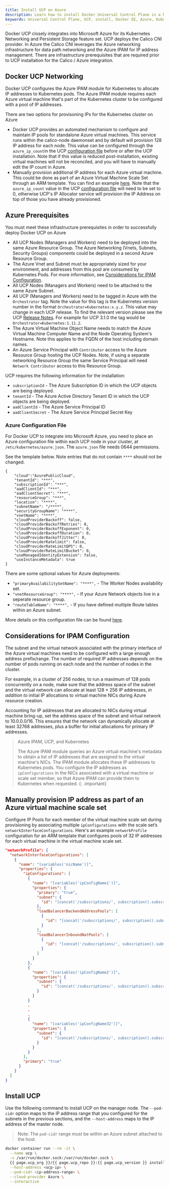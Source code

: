 ```yaml
---
title: Install UCP on Azure
description: Learn how to install Docker Universal Control Plane in a Microsoft Azure environment.
keywords: Universal Control Plane, UCP, install, Docker EE, Azure, Kubernetes
---
```


Docker UCP closely integrates into Microsoft Azure for its Kubernetes Networking 
and Persistent Storage feature set. UCP deploys the Calico CNI provider. In Azure
the Calico CNI leverages the Azure networking infrastructure for data path 
networking and the Azure IPAM for IP address management. There are 
infrastructure prerequisites that are required prior to UCP installation for the 
Calico / Azure integration.

## Docker UCP Networking

Docker UCP configures the Azure IPAM module for Kubernetes to allocate
IP addresses to Kubernetes pods.  The Azure IPAM module requires each Azure
virtual machine that's part of the Kubernetes cluster to be configured with a pool of
IP addresses.

There are two options for provisoning IPs for the Kubernetes cluster on Azure
- Docker UCP provides an automated mechanism to configure and maintain IP pools 
  for standalone Azure virtual machines. This service runs within the calico-node daemonset 
  and by default will provision 128 IP address for each node. This value can be 
  configured through the `azure_ip_count`in the UCP 
  [configuration file](../configure/ucp-configuration-file) before or after the 
  UCP installation. Note that if this value is reduced post-installation, existing 
  virtual machines will not be reconciled, and you will have to manually edit the IP count
  in Azure. 
- Manually provision additional IP address for each Azure virtual machine. This could be done
  as part of an Azure Virtual Machine Scale Set through an ARM template. You can find an example [here](#set-up-ip-configurations-on-an-azure-virtual-machine-scale-set). 
  Note that the `azure_ip_count` value in the UCP 
  [configuration file](../configure/ucp-configuration-file) will need to be set
  to 0, otherwise UCP's IP Allocator service will provision the IP Address on top of 
  those you have already provisioned.

## Azure Prerequisites 

You must meet these infrastructure prerequisites in order 
to successfully deploy Docker UCP on Azure

- All UCP Nodes (Managers and Workers) need to be deployed into the same 
Azure Resource Group. The Azure Networking (Vnets, Subnets, Security Groups) 
components could be deployed in a second Azure Resource Group.
- The Azure Vnet and Subnet must be appropriately sized for your
  environment, and addresses from this pool are consumed by Kubernetes Pods. For more information, see
  [Considerations for IPAM
  Configuration](#considerations-for-ipam-configuration).
- All UCP Nodes (Managers and Workers) need to be attached to the same 
Azure Subnet.
- All UCP (Managers and Workers) need to be tagged in Azure with the 
`Orchestrator` tag. Note the value for this tag is the Kubernetes version number
in the format `Orchestrator=Kubernetes:x.y.z`. This value may change in each 
UCP release. To find the relevant version please see the UCP 
[Release Notes](../../release-notes). For example for UCP 3.1.0 the tag 
would be `Orchestrator=Kubernetes:1.11.2`. 
- The Azure Virtual Machine Object Name needs to match the Azure Virtual Machine 
Computer Name and the Node Operating System's Hostname. Note this applies to the 
FQDN of the host including domain names. 
- An Azure Service Principal with `Contributor` access to the Azure Resource 
Group hosting the UCP Nodes. Note, if using a separate networking Resource 
Group the same Service Principal will need `Network Contributor` access to this 
Resource Group.

UCP requires the following information for the installation:

- `subscriptionId` - The Azure Subscription ID in which the UCP 
objects are being deployed. 
- `tenantId` - The Azure Active Directory Tenant ID in which the UCP 
objects are being deployed. 
- `aadClientId` - The Azure Service Principal ID
- `aadClientSecret` - The Azure Service Principal Secret Key

### Azure Configuration File

For Docker UCP to integrate into Microsoft Azure, you need to place an Azure 
configuration file within each UCP node in your cluster, at 
`/etc/kubernetes/azure.json`. The `azure.json` file needs 0644 permissions.

See the template below. Note entries that do not contain `****` should not be 
changed.

```
{
    "cloud":"AzurePublicCloud", 
    "tenantId": "***",
    "subscriptionId": "***",
    "aadClientId": "***",
    "aadClientSecret": "***",
    "resourceGroup": "***",
    "location": "****",
    "subnetName": "/****",
    "securityGroupName": "****",
    "vnetName": "****",
    "cloudProviderBackoff": false,
    "cloudProviderBackoffRetries": 0,
    "cloudProviderBackoffExponent": 0,
    "cloudProviderBackoffDuration": 0,
    "cloudProviderBackoffJitter": 0,
    "cloudProviderRatelimit": false,
    "cloudProviderRateLimitQPS": 0,
    "cloudProviderRateLimitBucket": 0,
    "useManagedIdentityExtension": false,
    "useInstanceMetadata": true
}
```

There are some optional values for Azure deployments:

- `"primaryAvailabilitySetName": "****",` - The Worker Nodes availability set.
- `"vnetResourceGroup": "****",` - If your Azure Network objects live in a 
seperate resource group.
- `"routeTableName": "****",` - If you have defined multiple Route tables within
an Azure subnet.

More details on this configuration file can be found 
[here](https://github.com/kubernetes/kubernetes/blob/master/pkg/cloudprovider/providers/azure/azure.go).

## Considerations for IPAM Configuration

The subnet and the virtual network associated with the primary interface of
the Azure virtual machines need to be configured with a large enough address prefix/range. 
The number of required IP addresses depends on the number of pods running
on each node and the number of nodes in the cluster.

For example, in a cluster of 256 nodes, to run a maximum of 128 pods
concurrently on a node, make sure that the address space of the subnet and the
virtual network can allocate at least 128 * 256 IP addresses, _in addition to_
initial IP allocations to virtual machine NICs during Azure resource creation.

Accounting for IP addresses that are allocated to NICs during virtual machine bring-up, set
the address space of the subnet and virtual network to 10.0.0.0/16. This
ensures that the network can dynamically allocate at least 32768 addresses,
plus a buffer for initial allocations for primary IP addresses.

> Azure IPAM, UCP, and Kubernetes
> 
> The Azure IPAM module queries an Azure virtual machine's metadata to obtain
> a list of IP addresses that are assigned to the virtual machine's NICs. The
> IPAM module allocates these IP addresses to Kubernetes pods. You configure the
> IP addresses as `ipConfigurations` in the NICs associated with a virtual machine
> or scale set member, so that Azure IPAM can provide them to Kubernetes when
> requested.
{: .important}

## Manually provision IP address as part of an Azure virtual machine scale set

Configure IP Pools for each member of the virtual machine scale set during provisioning by
associating multiple `ipConfigurations` with the scale set’s
`networkInterfaceConfigurations`. Here's an example `networkProfile`
configuration for an ARM template that configures pools of 32 IP addresses
for each virtual machine in the virtual machine scale set.

```json
"networkProfile": {
  "networkInterfaceConfigurations": [
    {
      "name": "[variables('nicName')]",
      "properties": {
        "ipConfigurations": [
          {
            "name": "[variables('ipConfigName1')]",
            "properties": {
              "primary": "true",
              "subnet": {
                "id": "[concat('/subscriptions/', subscription().subscriptionId,'/resourceGroups/', resourceGroup().name, '/providers/Microsoft.Network/virtualNetworks/', variables('virtualNetworkName'), '/subnets/', variables('subnetName'))]"
              },
              "loadBalancerBackendAddressPools": [
                {
                  "id": "[concat('/subscriptions/', subscription().subscriptionId,'/resourceGroups/', resourceGroup().name, '/providers/Microsoft.Network/loadBalancers/', variables('loadBalancerName'), '/backendAddressPools/', variables('bePoolName'))]"
                }
              ],
              "loadBalancerInboundNatPools": [
                {
                  "id": "[concat('/subscriptions/', subscription().subscriptionId,'/resourceGroups/', resourceGroup().name, '/providers/Microsoft.Network/loadBalancers/', variables('loadBalancerName'), '/inboundNatPools/', variables('natPoolName'))]"
                }
              ]
            }
          },
          {
            "name": "[variables('ipConfigName2')]",
            "properties": {
              "subnet": {
                "id": "[concat('/subscriptions/', subscription().subscriptionId,'/resourceGroups/', resourceGroup().name, '/providers/Microsoft.Network/virtualNetworks/', variables('virtualNetworkName'), '/subnets/', variables('subnetName'))]"
              }
            }
          }
          .
          .
          .
          {
            "name": "[variables('ipConfigName32')]",
            "properties": {
              "subnet": {
                "id": "[concat('/subscriptions/', subscription().subscriptionId,'/resourceGroups/', resourceGroup().name, '/providers/Microsoft.Network/virtualNetworks/', variables('virtualNetworkName'), '/subnets/', variables('subnetName'))]"
              }
            }
          }
        ],
        "primary": "true"
      }
    }
  ]
}
```

## Install UCP 

Use the following command to install UCP on the manager node.
The `--pod-cidr` option maps to the IP address range that you configured for
the subnets in the previous sections, and the `--host-address` maps to the
IP address of the master node.

> Note: The `pod-cidr` range must be within an Azure subnet attached to the
> host.

```bash
docker container run --rm -it \
  --name ucp \
  -v /var/run/docker.sock:/var/run/docker.sock \
  {{ page.ucp_org }}/{{ page.ucp_repo }}:{{ page.ucp_version }} install \
  --host-address <ucp-ip> \
  --pod-cidr <ip-address-range> \
  --cloud-provider Azure \
  --interactive
```
